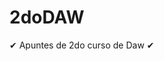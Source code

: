 # 2doDAW
✔ Apuntes de 2do curso de Daw ✔

<?php
function validarDNI($dni) {
    if (strlen($dni) !== 9) {
        return "El formato del DNI es incorrecto. Debe tener 8 números y 1 letra.";
    }
 
    $numeros = substr($dni, 0, 8); // Los primeros 8 caracteres
    $letra = substr($dni, -1);    // El último carácter
 
    if (!ctype_digit($numeros)) {
        return "El formato del DNI es incorrecto. Los primeros 8 caracteres deben ser números.";
    }

    if (!ctype_alpha($letra)) {
        return "El formato del DNI es incorrecto. El último carácter debe ser una letra.";
    }
 
    // Si todas las validaciones pasan
    return "El formato del DNI es correcto.";
}
 
// Comprobación si se recibe una solicitud GET o POST
if ($_SERVER['REQUEST_METHOD'] === 'GET') {
    // Obtener el DNI de los parámetros de consulta
    if (isset($_GET['dni'])) {
        $dni = $_GET['dni'];
        echo validarDNI($dni);
    } else {
        echo "Por favor, proporciona un DNI en el parámetro 'dni'.";
    }
} elseif ($_SERVER['REQUEST_METHOD'] === 'POST') {
    // Obtener el DNI desde el cuerpo de la solicitud
    if (isset($_POST['dni'])) {
        $dni = $_POST['dni'];
        echo validarDNI($dni);
    } else {
        echo "Por favor, proporciona un DNI en el cuerpo de la solicitud.";
    }
} else {
    echo "Solo se aceptan solicitudes GET o POST.";
}
?>

